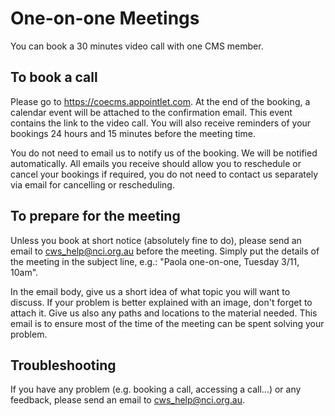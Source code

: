 # One-on-one Meetings

You can book a 30 minutes video call with one CMS member.

## To book a call
Please go to https://coecms.appointlet.com. At the end of the booking, a calendar event will be attached to the confirmation email. This event contains the link to the video call. You will also receive reminders of your bookings 24 hours and 15 minutes before the meeting time. 

You do not need to email us to notify us of the booking. We will be notified automatically. All emails you receive should allow you to reschedule or cancel your bookings if required, you do not need to contact us separately via email for cancelling or rescheduling.

## To prepare for the meeting
Unless you book at short notice (absolutely fine to do), please send an email to cws_help@nci.org.au before the meeting. Simply put the details of the meeting in the subject line, e.g.:
"Paola one-on-one, Tuesday 3/11, 10am".

In the email body, give us a short idea of what topic you will want to discuss. If your problem is better explained with an image, don't forget to attach it. Give us also any paths and locations to the material needed. This email is to ensure most of the time of the meeting can be spent solving your problem.

## Troubleshooting
If you have any problem (e.g. booking a call, accessing a call...) or any feedback, please send an email to cws_help@nci.org.au.